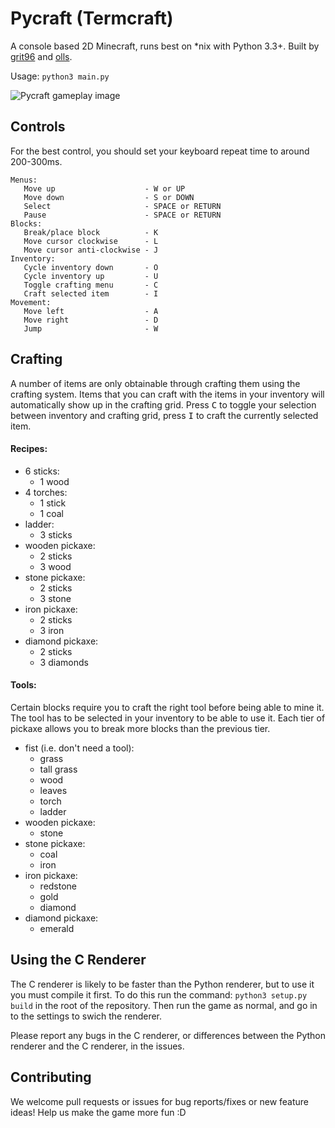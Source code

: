 # Pycraft (Termcraft)

A console based 2D Minecraft, runs best on *nix with Python 3.3+. Built by [grit96](https://github.com/grit96) and [olls](https://github.com/olls).

Usage: `python3 main.py`

![Pycraft gameplay image](https://cdn.dvbris.com/pycraft-2.gif)

## Controls

For the best control, you should set your keyboard repeat time to around 200-300ms.

```
Menus:
   Move up                    - W or UP
   Move down                  - S or DOWN
   Select                     - SPACE or RETURN
   Pause                      - SPACE or RETURN
Blocks:
   Break/place block          - K
   Move cursor clockwise      - L
   Move cursor anti-clockwise - J
Inventory:
   Cycle inventory down       - O
   Cycle inventory up         - U
   Toggle crafting menu       - C
   Craft selected item        - I
Movement:
   Move left                  - A
   Move right                 - D
   Jump                       - W
```

## Crafting

A number of items are only obtainable through crafting them using the crafting system.
Items that you can craft with the items in your inventory will automatically show up in the crafting grid.
Press <kbd>C</kbd> to toggle your selection between inventory and crafting grid, press <kbd>I</kbd> to craft the currently selected item.

#### Recipes:

- 6 sticks:
   - 1 wood
- 4 torches:
   - 1 stick
   - 1 coal
- ladder:
   - 3 sticks
- wooden pickaxe:
   - 2 sticks
   - 3 wood
- stone pickaxe:
   - 2 sticks
   - 3 stone
- iron pickaxe:
   - 2 sticks
   - 3 iron
- diamond pickaxe:
   - 2 sticks
   - 3 diamonds

####  Tools:

Certain blocks require you to craft the right tool before being able to mine it.
The tool has to be selected in your inventory to be able to use it.
Each tier of pickaxe allows you to break more blocks than the previous tier.

- fist (i.e. don't need a tool):
   - grass
   - tall grass
   - wood
   - leaves
   - torch
   - ladder
- wooden pickaxe:
   - stone
- stone pickaxe:
   - coal
   - iron
- iron pickaxe:
   - redstone
   - gold
   - diamond
- diamond pickaxe:
   - emerald

## Using the C Renderer

The C renderer is likely to be faster than the Python renderer, but to use it you must compile it first. To do this run the command: `python3 setup.py build` in the root of the repository. Then run the game as normal, and go in to the settings to swich the renderer.

Please report any bugs in the C renderer, or differences between the Python renderer and the C renderer, in the issues.

## Contributing

We welcome pull requests or issues for bug reports/fixes or new feature ideas! Help us make the game more fun :D
